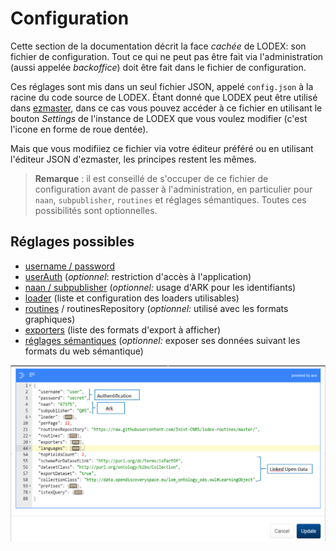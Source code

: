 # Configuration

Cette section de la documentation décrit la face _cachée_ de LODEX: son fichier de configuration. Tout ce qui ne peut pas être fait via l'administration \(aussi appelée _backoffice_\) doit être fait dans le fichier de configuration.

Ces réglages sont mis dans un seul fichier JSON, appelé `config.json`  à la racine du code source de LODEX. Étant donné que LODEX peut être utilisé dans [ezmaster](https://github.com/Inist-CNRS/ezmaster), dans ce cas vous pouvez accéder à ce fichier en utilisant le bouton _Settings_ de l'instance de LODEX que vous voulez modifier \(c'est l'icone en forme de roue dentée\).

Mais que vous modifiiez ce fichier via votre éditeur préféré ou en utilisant l'éditeur JSON d'ezmaster, les principes restent les mêmes.

> **Remarque** : il est conseillé de s'occuper de ce fichier de configuration avant de passer à l'administration, en particulier pour `naan`, `subpublisher`, `routines` et réglages sémantiques. Toutes ces possibilités sont optionnelles.

## Réglages possibles

* [username / password](/Configuration/Authentification/README.md)
* [userAuth](/Configuration/RestrictionAccès/README.md) \(_optionnel_: restriction d'accès à l'application\)
* [naan / subpublisher](/Configuration/ARK/README.md) \(_optionnel:_ usage d'ARK pour les identifiants\)
* [loader](/Configuration/loaders/README.md) \(liste et configuration des loaders utilisables\)
* [routines](/Configuration/routines/README.md) / routinesRepository \(_optionnel:_ utilisé avec les formats graphiques\)
* [exporters](/Configuration/exporters/README.md) \(liste des formats d'export à afficher\)
* [réglages sémantiques](/Configuration/LinkedOpenData/README.md) \(_optionnel:_ exposer ses données suivant les formats du web sémantique\)

![Fichier de configuration](/assets/panneaudedonfiguration.png)

